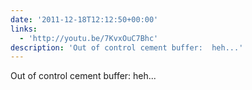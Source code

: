 ```yaml
---
date: '2011-12-18T12:12:50+00:00'
links:
  - 'http://youtu.be/7KvxOuC7Bhc'
description: 'Out of control cement buffer:  heh...'
---
```

Out of control cement buffer:  heh...
